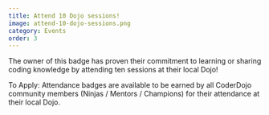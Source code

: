 ```yaml
---
title: Attend 10 Dojo sessions!
image: attend-10-dojo-sessions.png
category: Events
order: 3
---
```


The owner of this badge has proven their commitment to learning or sharing coding knowledge by attending ten sessions at their local Dojo!

To Apply: Attendance badges are available to be earned by all CoderDojo community members (Ninjas / Mentors / Champions) for their attendance at their local Dojo.